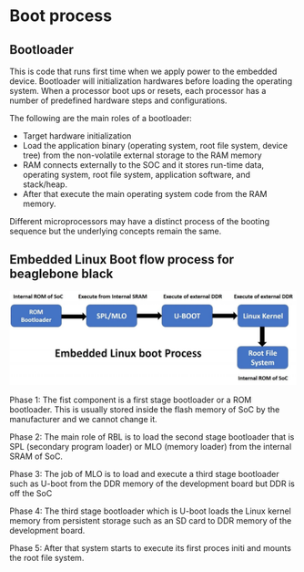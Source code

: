 # Boot process

## Bootloader 
This is code that runs first time when we apply power to the embedded device. Bootloader will initialization hardwares before loading the operating system. When a processor boot ups or resets, each processor has a number of predefined hardware steps and configurations.

The following are the main roles of a bootloader:
- Target hardware initialization
- Load the application binary (operating system, root file system, device tree) from the non-volatile external storage to the RAM memory
- RAM connects externally to the SOC and it stores run-time data, operating system, root file system, application software, and stack/heap.
- After that execute the main operating system code from the RAM memory.
  
Different microprocessors may have a distinct process of the booting sequence but the underlying concepts remain the same.


## Embedded Linux Boot flow process for beaglebone black

![alt text](image.png)

Phase 1:
The fist component is a first stage bootloader or a ROM bootloader. This is usually stored inside the flash memory of SoC by the manufacturer and we cannot change it.

Phase 2:
The main role of RBL is to load the second stage bootloader that is SPL (secondary program loader) or MLO (memory loader) from the internal SRAM of SoC.

Phase 3:
The job of MLO is to load and execute a third stage bootloader such as U-boot from the DDR memory of the development board but DDR is off the SoC

Phase 4:
The third stage bootloader which is U-boot loads the Linux kernel memory from persistent storage such as an SD card to DDR memory of the development board.

Phase 5:
After that system starts to execute its first proces initi and mounts the root file system.
